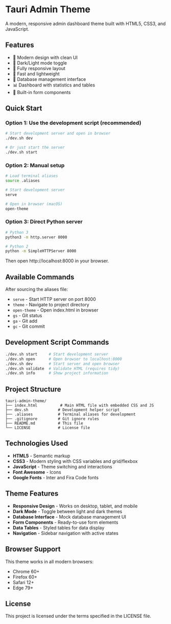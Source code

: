 # Tauri Admin Theme

A modern, responsive admin dashboard theme built with HTML5, CSS3, and JavaScript.

## Features

- 🎨 Modern design with clean UI
- 🌙 Dark/Light mode toggle
- 📱 Fully responsive layout
- 🚀 Fast and lightweight
- 🎯 Database management interface
- 📊 Dashboard with statistics and tables
- 🔧 Built-in form components

## Quick Start

### Option 1: Use the development script (recommended)
```bash
# Start development server and open in browser
./dev.sh dev

# Or just start the server
./dev.sh start
```

### Option 2: Manual setup
```bash
# Load terminal aliases
source .aliases

# Start development server
serve

# Open in browser (macOS)
open-theme
```

### Option 3: Direct Python server
```bash
# Python 3
python3 -m http.server 8000

# Python 2
python -m SimpleHTTPServer 8000
```

Then open http://localhost:8000 in your browser.

## Available Commands

After sourcing the aliases file:
- `serve` - Start HTTP server on port 8000
- `theme` - Navigate to project directory
- `open-theme` - Open index.html in browser
- `gs` - Git status
- `ga` - Git add
- `gc` - Git commit

## Development Script Commands

```bash
./dev.sh start     # Start development server
./dev.sh open      # Open browser to localhost:8000
./dev.sh dev       # Start server and open browser
./dev.sh validate  # Validate HTML (requires tidy)
./dev.sh info      # Show project information
```

## Project Structure

```
tauri-admin-theme/
├── index.html          # Main HTML file with embedded CSS and JS
├── dev.sh             # Development helper script
├── .aliases           # Terminal aliases for development
├── .gitignore         # Git ignore rules
├── README.md          # This file
└── LICENSE            # License file
```

## Technologies Used

- **HTML5** - Semantic markup
- **CSS3** - Modern styling with CSS variables and grid/flexbox
- **JavaScript** - Theme switching and interactions
- **Font Awesome** - Icons
- **Google Fonts** - Inter and Fira Code fonts

## Theme Features

- **Responsive Design** - Works on desktop, tablet, and mobile
- **Dark Mode** - Toggle between light and dark themes
- **Database Interface** - Mock database management UI
- **Form Components** - Ready-to-use form elements
- **Data Tables** - Styled tables for data display
- **Navigation** - Sidebar navigation with active states

## Browser Support

This theme works in all modern browsers:
- Chrome 60+
- Firefox 60+
- Safari 12+
- Edge 79+

## License

This project is licensed under the terms specified in the LICENSE file.